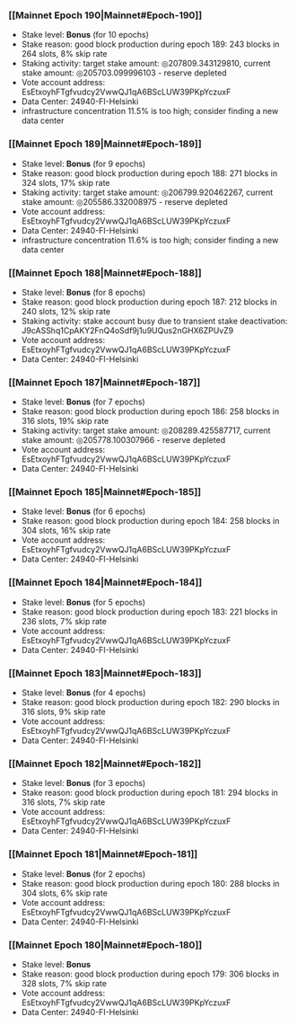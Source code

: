 ### [[Mainnet Epoch 190|Mainnet#Epoch-190]]
* Stake level: **Bonus** (for 10 epochs)
* Stake reason: good block production during epoch 189: 243 blocks in 264 slots, 8% skip rate
* Staking activity: target stake amount: ◎207809.343129810, current stake amount: ◎205703.099996103 - reserve depleted
* Vote account address: EsEtxoyhFTgfvudcy2VwwQJ1qA6BScLUW39PKpYczuxF
* Data Center: 24940-FI-Helsinki
* infrastructure concentration 11.5% is too high; consider finding a new data center
### [[Mainnet Epoch 189|Mainnet#Epoch-189]]
* Stake level: **Bonus** (for 9 epochs)
* Stake reason: good block production during epoch 188: 271 blocks in 324 slots, 17% skip rate
* Staking activity: target stake amount: ◎206799.920462267, current stake amount: ◎205586.332008975 - reserve depleted
* Vote account address: EsEtxoyhFTgfvudcy2VwwQJ1qA6BScLUW39PKpYczuxF
* Data Center: 24940-FI-Helsinki
* infrastructure concentration 11.6% is too high; consider finding a new data center
### [[Mainnet Epoch 188|Mainnet#Epoch-188]]
* Stake level: **Bonus** (for 8 epochs)
* Stake reason: good block production during epoch 187: 212 blocks in 240 slots, 12% skip rate
* Staking activity: stake account busy due to transient stake deactivation: J9cASShq1CpAKY2FnQ4oSdf9j1u9UQus2nGHX6ZPUvZ9
* Vote account address: EsEtxoyhFTgfvudcy2VwwQJ1qA6BScLUW39PKpYczuxF
* Data Center: 24940-FI-Helsinki
### [[Mainnet Epoch 187|Mainnet#Epoch-187]]
* Stake level: **Bonus** (for 7 epochs)
* Stake reason: good block production during epoch 186: 258 blocks in 316 slots, 19% skip rate
* Staking activity: target stake amount: ◎208289.425587717, current stake amount: ◎205778.100307966 - reserve depleted
* Vote account address: EsEtxoyhFTgfvudcy2VwwQJ1qA6BScLUW39PKpYczuxF
* Data Center: 24940-FI-Helsinki
### [[Mainnet Epoch 185|Mainnet#Epoch-185]]
* Stake level: **Bonus** (for 6 epochs)
* Stake reason: good block production during epoch 184: 258 blocks in 304 slots, 16% skip rate
* Vote account address: EsEtxoyhFTgfvudcy2VwwQJ1qA6BScLUW39PKpYczuxF
* Data Center: 24940-FI-Helsinki
### [[Mainnet Epoch 184|Mainnet#Epoch-184]]
* Stake level: **Bonus** (for 5 epochs)
* Stake reason: good block production during epoch 183: 221 blocks in 236 slots, 7% skip rate
* Vote account address: EsEtxoyhFTgfvudcy2VwwQJ1qA6BScLUW39PKpYczuxF
* Data Center: 24940-FI-Helsinki
### [[Mainnet Epoch 183|Mainnet#Epoch-183]]
* Stake level: **Bonus** (for 4 epochs)
* Stake reason: good block production during epoch 182: 290 blocks in 316 slots, 9% skip rate
* Vote account address: EsEtxoyhFTgfvudcy2VwwQJ1qA6BScLUW39PKpYczuxF
* Data Center: 24940-FI-Helsinki
### [[Mainnet Epoch 182|Mainnet#Epoch-182]]
* Stake level: **Bonus** (for 3 epochs)
* Stake reason: good block production during epoch 181: 294 blocks in 316 slots, 7% skip rate
* Vote account address: EsEtxoyhFTgfvudcy2VwwQJ1qA6BScLUW39PKpYczuxF
* Data Center: 24940-FI-Helsinki
### [[Mainnet Epoch 181|Mainnet#Epoch-181]]
* Stake level: **Bonus** (for 2 epochs)
* Stake reason: good block production during epoch 180: 288 blocks in 304 slots, 6% skip rate
* Vote account address: EsEtxoyhFTgfvudcy2VwwQJ1qA6BScLUW39PKpYczuxF
* Data Center: 24940-FI-Helsinki
### [[Mainnet Epoch 180|Mainnet#Epoch-180]]
* Stake level: **Bonus**
* Stake reason: good block production during epoch 179: 306 blocks in 328 slots, 7% skip rate
* Vote account address: EsEtxoyhFTgfvudcy2VwwQJ1qA6BScLUW39PKpYczuxF
* Data Center: 24940-FI-Helsinki